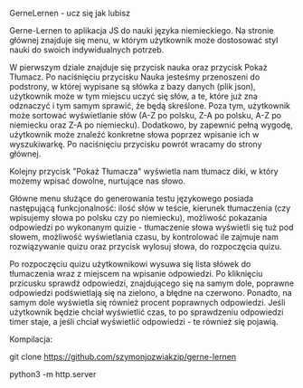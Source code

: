 GerneLernen - ucz się jak lubisz

Gerne-Lernen to aplikacja JS do nauki języka niemieckiego. Na stronie głównej znajduje się menu, w którym użytkownik może dostosować styl nauki do swoich indywidualnych potrzeb.

W pierwszym dziale znajduje się przycisk nauka oraz przycisk Pokaż Tłumacz. Po naciśnięciu przycisku Nauka jesteśmy przenoszeni do podstrony, w której wypisane są słówka z bazy danych (plik json), użytkownik może w tym miejscu uczyć się słów, a te, które już zna odznaczyć i tym samym sprawić, że będą skreślone. Poza tym, użytkownik może sortować wyświetlanie słów (A-Z po polsku, Z-A po polsku, A-Z po niemiecku oraz Z-A po niemiecku). Dodatkowo, by zapewnić pełną wygodę, użytkownik może znaleźć konkretne słowa poprzez wpisanie ich w wyszukiwarkę. Po naciśnięciu przycisku powrót wracamy do strony głównej.

Kolejny przycisk "Pokaż Tłumacza" wyświetla nam tłumacz diki, w który możemy wpisać dowolne, nurtujące nas słowo.

Główne menu służące do generowania testu językowego posiada następującą funkcjonalność: ilość słów w teście, kierunek tłumaczenia (czy wpisujemy słowa po polsku czy po niemiecku), możliwość pokazania odpowiedzi po wykonanym quizie - tłumaczenie słowa wyświetli się tuż pod słowem, możliwość wyświetlania czasu, by kontrolować ile zajmuje nam rozwiązywanie quizu oraz przycisk wylosuj słowa, do rozpoczęcia quizu.

Po rozpoczęciu quizu użytkownikowi wysuwa się lista słówek do tłumaczenia wraz z miejscem na wpisanie odpowiedzi. Po kliknięciu przicusku sprawdź odpowiedzi, znajdującego się na samym dole, poprawne odpowiedzi podświetlają się na zielono, a błędne na czerwono. Ponadto, na samym dole wyświetla się również procent poprawnych odpowiedzi. Jeśli użytkownik będzie chciał wyświetlić czas, to po sprawdzeniu odpowiedzi timer staje, a jeśli chciał wyświetlić odpowiedzi - te również się pojawią.

Kompilacja:

git clone https://github.com/szymonjozwiakzip/gerne-lernen

python3 -m http.server
